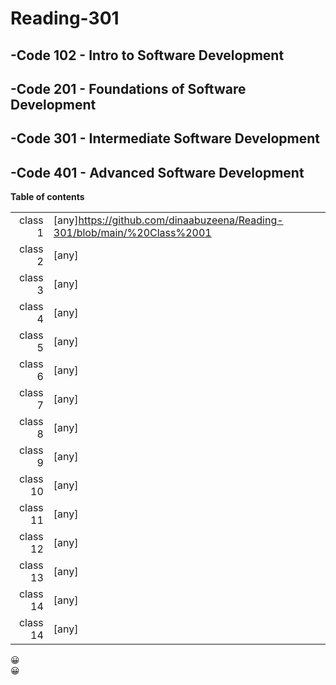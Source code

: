 # Reading-301




## -Code 102 - Intro to Software Development
## -Code 201 - Foundations of Software Development
## -Code 301 - Intermediate Software Development
## -Code 401 - Advanced Software Development



**Table of contents**

|          	|   	                                                      |
|--:	    |---	                                                      |
|class 1   	|[any]https://github.com/dinaabuzeena/Reading-301/blob/main/%20Class%2001  	|
|class 2    |[any]  |
|class 3    |[any] 	|
|class 4    |[any]   |
|class 5   	|[any]|
|class 6   	|[any]|
 class 7  	|[any]|
 class 8   	|[any]   	|
|class 9    |[any]	  |
|class 10   |[any] 	|
|class 11   |[any]   |
|class 12  	|[any]|
|class 13   |[any]	  |
|class 14   |[any] 	|
|class 14   |[any] |



:grinning:  
:grinning:  